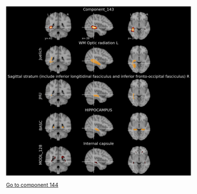 


![143](preliminary/143.jpg "Component 143")

[Go to component 144](https://parietal-inria.github.io/MODL_atlas/1024/144 "Component 144")
